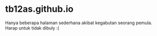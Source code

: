 # tb12as.github.io
Hanya beberapa halaman sederhana akibat kegabutan seorang pemula. Harap untuk tidak dibuly :( 
